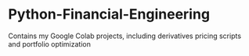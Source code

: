 # Python-Financial-Engineering
Contains my Google Colab projects, including derivatives pricing scripts and portfolio optimization

